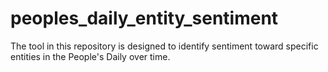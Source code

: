 # peoples_daily_entity_sentiment
The tool in this repository is designed to identify sentiment toward specific entities in the People's Daily over time.
